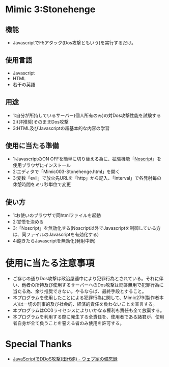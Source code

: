 # Mimic 3:Stonehenge
## 機能
- JavascriptでF5アタック(Dos攻撃ともいう)を実行するだけ。
## 使用言語
- Javascript
- HTML
- 若干の英語
## 用途
- 1:自分が所持しているサーバー(個人所有のみ)の対Dos攻撃性能を試験する
- 2:(非推奨)そのままDos攻撃
- 3:HTML及びJavascriptの超基本的な内容の学習
## 使用に当たる準備
- 1:JavascriptのON OFFを簡単に切り替える為に、拡張機能「[Noscript](https://noscript.net)」を使用ブラウザにインストール
- 2:エディタで「Mimic003-Stonehenge.html」を開く
- 3:変数「evil」で放火先URLを「http」から記入、「interval」で各発射毎の休憩時間をミリ秒単位で変更
## 使い方
- 1:お使いのブラウザで同htmlファイルを起動
- 2:覚悟を決める
- 3:「Noscript」を無効化する(Noscript以外でJavascriptを制御している方は、同ファイルのJavascriptを有効化する)
- 4:飽きたらJavascriptを無効化(発射中断)
# 使用に当たる注意事項
- ご存じの通りDos攻撃は政治屋連中により犯罪行為とされている。それに伴い、他者の所持及び使用するサーバーへのDos攻撃は問答無用で犯罪行為に当たる為、余り推奨できない。やるならば、最終手段とすること。
- 本プログラムを使用したことによる犯罪行為に関して、Mimic279(製作者本人)は一切の刑事的及び社会的、経済的責任を負わないことを宣言する。
- 本プログラムはCC0ライセンスによりいかなる権利も責任も全て放棄する。
- 本プログラムを利用する際に発生する全責任を、使用者である諸君が、使用者自身が全て負うことを誓える者のみ使用を許可する。
# Special Thanks
- [JavaScriptでDDoS攻撃(田代砲) - ウェブ家の備忘録](https://sirakabaararagi.hatenablog.com/entry/2021/11/17/142613)